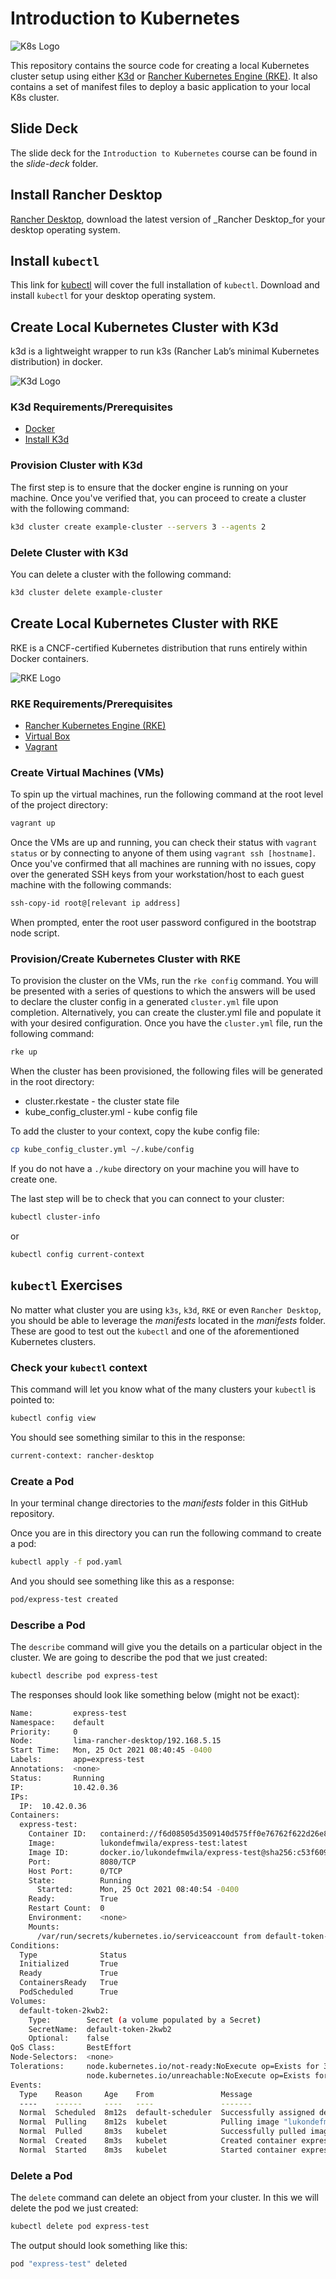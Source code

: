 # Introduction to Kubernetes

![K8s Logo](Kubernetes_Logo.png)

This repository contains the source code for creating a local Kubernetes cluster setup using either [K3d](https://k3d.io/v4.4.8/) or [Rancher Kubernetes Engine (RKE)](https://rancher.com/docs/rke/latest/en/). It also contains a set of manifest files to deploy a basic application to your local K8s cluster.

## Slide Deck

The slide deck for the `Introduction to Kubernetes` course can be found in the *slide-deck* folder.

## Install Rancher Desktop

[Rancher Desktop](https://github.com/rancher-sandbox/rancher-desktop/releases), download the latest version of _Rancher Desktop_for your desktop operating system.

## Install `kubectl`

This link for [kubectl](https://kubernetes.io/docs/tasks/tools/) will cover the full installation of `kubectl`. Download and install `kubectl` for your desktop operating system.

## Create Local Kubernetes Cluster with K3d

k3d is a lightweight wrapper to run k3s (Rancher Lab’s minimal Kubernetes distribution) in docker.

![K3d Logo](k3d-logo.png)

### K3d Requirements/Prerequisites

- [Docker](https://docs.docker.com/engine/install/)
- [Install K3d](https://k3d.io/v4.4.8/#installation)

### Provision Cluster with K3d

The first step is to ensure that the docker engine is running on your machine. Once you've verified that, you can proceed to create a cluster with the following command:

``` bash
k3d cluster create example-cluster --servers 3 --agents 2
```

### Delete Cluster with K3d

You can delete a cluster with the following command:

``` bash
k3d cluster delete example-cluster
```

## Create Local Kubernetes Cluster with RKE

RKE is a CNCF-certified Kubernetes distribution that runs entirely within Docker containers.

![RKE Logo](rke.png)

### RKE Requirements/Prerequisites

- [Rancher Kubernetes Engine (RKE)](https://rancher.com/docs/rke/latest/en/installation/)
- [Virtual Box](https://www.virtualbox.org/wiki/Downloads)
- [Vagrant](https://www.vagrantup.com/docs/installation)

### Create Virtual Machines (VMs)

To spin up the virtual machines, run the following command at the root level of the project directory:

``` bash
vagrant up
```

Once the VMs are up and running, you can check their status with `vagrant status` or by connecting to anyone of them using `vagrant ssh [hostname]`. Once you've confirmed that all machines are running with no issues, copy over the generated SSH keys from your workstation/host to each guest machine with the following commands:

``` bash
ssh-copy-id root@[relevant ip address]
```

When prompted, enter the root user password configured in the bootstrap node script.

### Provision/Create Kubernetes Cluster with RKE

To provision the cluster on the VMs, run the `rke config` command. You will be presented with a series of questions to which the answers will be used to declare the cluster config in a generated `cluster.yml` file upon completion. Alternatively, you can create the cluster.yml file and populate it with your desired configuration. Once you have the `cluster.yml` file, run the following command:

``` bash
rke up
```

When the cluster has been provisioned, the following files will be generated in the root directory:

- cluster.rkestate - the cluster state file 
- kube_config_cluster.yml - kube config file

To add the cluster to your context, copy the kube config file:

``` bash
cp kube_config_cluster.yml ~/.kube/config
```

If you do not have a `./kube` directory on your machine you will have to create one.

The last step will be to check that you can connect to your cluster:

``` bash
kubectl cluster-info
```

or

``` bash
kubectl config current-context
```

## `kubectl` Exercises

No matter what cluster you are using `k3s`, `k3d`, `RKE` or even `Rancher Desktop`, you should be able to leverage the _manifests_ located in the *manifests* folder. These are good to test out the `kubectl` and one of the aforementioned Kubernetes clusters.

### Check your `kubectl` context

This command will let you know what of the many clusters your `kubectl` is pointed to:

``` bash
kubectl config view
```

You should see something similar to this in the response:

``` bash
current-context: rancher-desktop
```

### Create a Pod

In your terminal change directories to the *manifests* folder in this GitHub repository.

Once you are in this directory you can run the following command to create a pod:

```bash
kubectl apply -f pod.yaml 
```

And you should see something like this as a response:

```bash
pod/express-test created
```

### Describe a Pod

The `describe` command will give you the details on a particular object in the cluster. We are going to describe the pod that we just created:

```bash
kubectl describe pod express-test
```

The responses should look like something below (might not be exact):

```bash
Name:         express-test
Namespace:    default
Priority:     0
Node:         lima-rancher-desktop/192.168.5.15
Start Time:   Mon, 25 Oct 2021 08:40:45 -0400
Labels:       app=express-test
Annotations:  <none>
Status:       Running
IP:           10.42.0.36
IPs:
  IP:  10.42.0.36
Containers:
  express-test:
    Container ID:   containerd://f6d08505d3509140d575ff0e76762f622d26e8c3cc1d54b20713eb49ba91b3e2
    Image:          lukondefmwila/express-test:latest
    Image ID:       docker.io/lukondefmwila/express-test@sha256:c53f609cb6daadc3e161745c969b7446694205925fe2ce33f461b5c980cbd8ef
    Port:           8080/TCP
    Host Port:      0/TCP
    State:          Running
      Started:      Mon, 25 Oct 2021 08:40:54 -0400
    Ready:          True
    Restart Count:  0
    Environment:    <none>
    Mounts:
      /var/run/secrets/kubernetes.io/serviceaccount from default-token-2kwb2 (ro)
Conditions:
  Type              Status
  Initialized       True 
  Ready             True 
  ContainersReady   True 
  PodScheduled      True 
Volumes:
  default-token-2kwb2:
    Type:        Secret (a volume populated by a Secret)
    SecretName:  default-token-2kwb2
    Optional:    false
QoS Class:       BestEffort
Node-Selectors:  <none>
Tolerations:     node.kubernetes.io/not-ready:NoExecute op=Exists for 300s
                 node.kubernetes.io/unreachable:NoExecute op=Exists for 300s
Events:
  Type    Reason     Age    From               Message
  ----    ------     ----   ----               -------
  Normal  Scheduled  8m12s  default-scheduler  Successfully assigned default/express-test to lima-rancher-desktop
  Normal  Pulling    8m12s  kubelet            Pulling image "lukondefmwila/express-test:latest"
  Normal  Pulled     8m3s   kubelet            Successfully pulled image "lukondefmwila/express-test:latest" in 8.463684s
  Normal  Created    8m3s   kubelet            Created container express-test
  Normal  Started    8m3s   kubelet            Started container express-test
```

### Delete a Pod

The `delete` command can delete an object from your cluster. In this we will delete the pod we just created:

```bash
kubectl delete pod express-test
```

The output should look something like this:

```bash
pod "express-test" deleted
```

